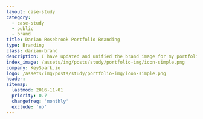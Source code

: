 ```yaml
---
layout: case-study
category:
  - case-study
  - public
  - brand
title: Darian Rosebrook Portfolio Branding
type: Branding
class: darian-brand
description: I have updated and unified the brand image for my portfolio site.
index_image: /assets/img/posts/study/portfolio-img/icon-simple.png
company: KeySpark.io
logo: /assets/img/posts/study/portfolio-img/icon-simple.png
header:
sitemap:
  lastmod: 2016-11-01
  priority: 0.7
  changefreq: 'monthly'
  exclude: 'no'
---
```

